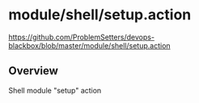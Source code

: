 # module/shell/setup.action

https://github.com/ProblemSetters/devops-blackbox/blob/master/module/shell/setup.action

## Overview

Shell module "setup" action



